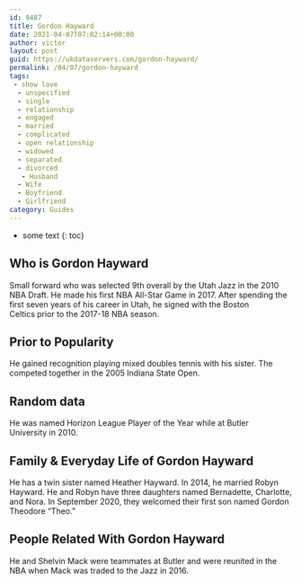 ```yaml
---
id: 9487
title: Gordon Hayward
date: 2021-04-07T07:02:14+00:00
author: victor
layout: post
guid: https://ukdataservers.com/gordon-hayward/
permalink: /04/07/gordon-hayward
tags:
 - show love
  - unspecified
  - single
  - relationship
  - engaged
  - married
  - complicated
  - open relationship
  - widowed
  - separated
  - divorced
   - Husband
  - Wife
  - Boyfriend
  - Girlfriend
category: Guides
---
```


* some text
{: toc}


## Who is Gordon Hayward



Small forward who was selected 9th overall by the Utah Jazz in the 2010 NBA Draft. He made his first NBA All-Star Game in 2017. After spending the first seven years of his career in Utah, he signed with the Boston Celtics prior to the 2017-18 NBA season. 

                
                
                
## Prior to Popularity



He gained recognition playing mixed doubles tennis with his sister. The competed together in the 2005 Indiana State Open.

                
                
                
## Random data



He was named Horizon League Player of the Year while at Butler University in 2010.

                
                
                
## Family & Everyday Life of Gordon Hayward



He has a twin sister named Heather Hayward. In 2014, he married Robyn Hayward. He and Robyn have three daughters named Bernadette, Charlotte, and Nora. In September 2020, they welcomed their first son named Gordon Theodore &#8220;Theo.&#8221;

                
                
                
## People Related With Gordon Hayward



He and Shelvin Mack were teammates at Butler and were reunited in the NBA when Mack was traded to the Jazz in 2016.

                
              
            
          
          
          
